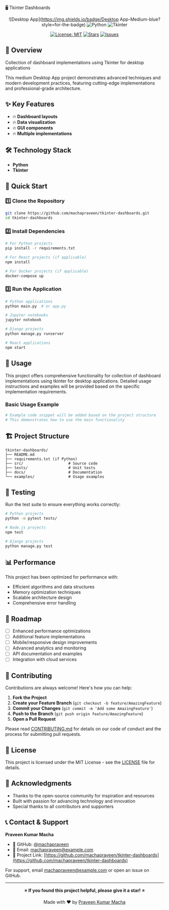 🖥️ Tkinter Dashboards

<div align="center">

![Desktop App](https://img.shields.io/badge/Desktop App-Medium-blue?style=for-the-badge)
![Python](https://img.shields.io/badge/Python-3776AB?style=for-the-badge&logo=python&logoColor=white)
![Tkinter](https://img.shields.io/badge/Tkinter-0078D4?style=for-the-badge&logo=python&logoColor=white)

[![License: MIT](https://img.shields.io/badge/License-MIT-yellow.svg?style=for-the-badge)](https://opensource.org/licenses/MIT)
[![Stars](https://img.shields.io/github/stars/machapraveen/tkinter-dashboards?style=for-the-badge)](https://github.com/machapraveen/tkinter-dashboards/stargazers)
[![Issues](https://img.shields.io/github/issues/machapraveen/tkinter-dashboards?style=for-the-badge)](https://github.com/machapraveen/tkinter-dashboards/issues)

</div>

## 🎯 Overview

Collection of dashboard implementations using Tkinter for desktop applications

This medium Desktop App project demonstrates advanced techniques and modern development practices, featuring cutting-edge implementations and professional-grade architecture.

## ✨ Key Features

- 🔥 **Dashboard layouts**
- 🔥 **Data visualization**
- 🔥 **GUI components**
- 🔥 **Multiple implementations**

## 🛠️ Technology Stack

- **Python**
- **Tkinter**

## 🚀 Quick Start

### 1️⃣ Clone the Repository
```bash
git clone https://github.com/machapraveen/tkinter-dashboards.git
cd tkinter-dashboards
```

### 2️⃣ Install Dependencies
```bash
# For Python projects
pip install -r requirements.txt

# For React projects (if applicable)
npm install

# For Docker projects (if applicable)
docker-compose up
```

### 3️⃣ Run the Application
```bash
# Python applications
python main.py  # or app.py

# Jupyter notebooks
jupyter notebook

# Django projects
python manage.py runserver

# React applications
npm start
```

## 📖 Usage

This project offers comprehensive functionality for collection of dashboard implementations using tkinter for desktop applications. Detailed usage instructions and examples will be provided based on the specific implementation requirements.

### Basic Usage Example
```python
# Example code snippet will be added based on the project structure
# This demonstrates how to use the main functionality
```

## 🏗️ Project Structure

```
tkinter-dashboards/
├── README.md
├── requirements.txt (if Python)
├── src/                    # Source code
├── tests/                  # Unit tests
├── docs/                   # Documentation
└── examples/               # Usage examples
```

## 🧪 Testing

Run the test suite to ensure everything works correctly:

```bash
# Python projects
python -m pytest tests/

# Node.js projects
npm test

# Django projects
python manage.py test
```

## 📊 Performance

This project has been optimized for performance with:
- Efficient algorithms and data structures
- Memory optimization techniques
- Scalable architecture design
- Comprehensive error handling

## 🔮 Roadmap

- [ ] Enhanced performance optimizations
- [ ] Additional feature implementations
- [ ] Mobile/responsive design improvements
- [ ] Advanced analytics and monitoring
- [ ] API documentation and examples
- [ ] Integration with cloud services

## 🤝 Contributing

Contributions are always welcome! Here's how you can help:

1. **Fork the Project**
2. **Create your Feature Branch** (`git checkout -b feature/AmazingFeature`)
3. **Commit your Changes** (`git commit -m 'Add some AmazingFeature'`)
4. **Push to the Branch** (`git push origin feature/AmazingFeature`)
5. **Open a Pull Request**

Please read [CONTRIBUTING.md](CONTRIBUTING.md) for details on our code of conduct and the process for submitting pull requests.

## 📜 License

This project is licensed under the MIT License - see the [LICENSE](LICENSE) file for details.

## 🌟 Acknowledgments

- Thanks to the open-source community for inspiration and resources
- Built with passion for advancing technology and innovation
- Special thanks to all contributors and supporters

## 📞 Contact & Support

**Praveen Kumar Macha**
- 🐙 GitHub: [@machapraveen](https://github.com/machapraveen)
- 📧 Email: machapraveen@example.com
- 🔗 Project Link: [https://github.com/machapraveen/tkinter-dashboards](https://github.com/machapraveen/tkinter-dashboards)

For support, email machapraveen@example.com or open an issue on GitHub.

---

<div align="center">

**⭐ If you found this project helpful, please give it a star! ⭐**

Made with ❤️ by [Praveen Kumar Macha](https://github.com/machapraveen)

</div>
